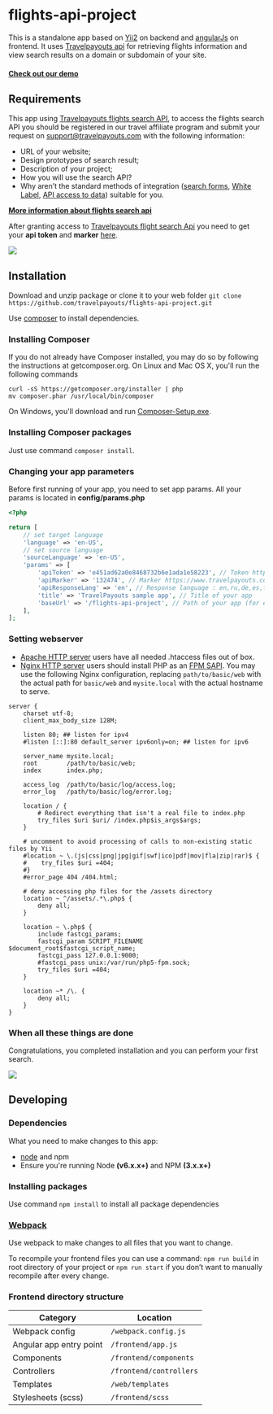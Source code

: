 # flights-api-project

This is a standalone app based on [Yii2](http://www.yiiframework.com/) on backend and [angularJs](https://angularjs.org/) on frontend. It uses [Travelpayouts api](https://support.travelpayouts.com/hc/en-us/categories/200358578) for retrieving flights information and view search results on a domain or subdomain of your site.

#### [Check out our demo](http://misc.travelpayouts.com/flights/)

## Requirements
This app using [Travelpayouts flights search API](https://www.travelpayouts.com/developers/api), to access the flights search API you should be registered in our travel affiliate program and submit your request on [support@travelpayouts.com](mailto:support@travelpayouts.com) with the following information:

* URL of your website;
* Design prototypes of search result;
* Description of your project;
* How you will use the search API?
* Why aren’t the standard methods of integration ([search forms](https://support.travelpayouts.com/hc/en-us/articles/203638588-Search-form), [White Label](https://support.travelpayouts.com/hc/en-us/categories/115000474487), [API access to data](https://support.travelpayouts.com/hc/en-us/articles/203956163-Travel-insights-with-Travelpayouts-Data-API)) suitable for you.

**[More information about flights search api](https://support.travelpayouts.com/hc/en-us/categories/200358578)**

After granting access to [Travelpayouts flight search Api](https://support.travelpayouts.com/hc/en-us/sections/200989107-Flights-search-API) you need to get your **api token** and **marker** [here](https://www.travelpayouts.com/developers/api).

![](https://habrastorage.org/web/b53/770/96e/b5377096e4dc473ba09ad67b21c8d198.png)


## Installation

Download and unzip package or clone it to your web folder `git clone https://github.com/travelpayouts/flights-api-project.git`

Use [composer](https://getcomposer.org/) to install dependencies.

### Installing Composer

If you do not already have Composer installed, you may do so by following the instructions at getcomposer.org. On Linux and Mac OS X, you'll run the following commands

```
curl -sS https://getcomposer.org/installer | php
mv composer.phar /usr/local/bin/composer
```
On Windows, you'll download and run [Composer-Setup.exe](https://getcomposer.org/Composer-Setup.exe).

### Installing Composer packages
Just use command `composer install`.

### Changing your app parameters
Before first running of your app, you need to set app params. All your params is located in **config/params.php**

```php
<?php

return [
    // set target language
    'language' => 'en-US',
    // set source language
    'sourceLanguage' => 'en-US',
    'params' => [
        'apiToken' => 'e451ad62a0e8468732b6e1ada1e58223', // Token https://www.travelpayouts.com/programs/100/tools/api
        'apiMarker' => '132474', // Marker https://www.travelpayouts.com/programs/100/tools/api
        'apiResponseLang' => 'en', // Response language : en,ru,de,es,fr,it,pl,th.
        'title' => 'TravelPayouts sample app', // Title of your app
        'baseUrl' => '/flights-api-project', // Path of your app (for example: if your project url is http//site.com/flight set 'baseUrl'=> '/flights', if it in root directory set 'baseUrl'=> ''
    ],
];

```

### Setting webserver
* [Apache HTTP server](http://httpd.apache.org/) users have all needed .htaccess files out of box.
* [Nginx HTTP server](http://nginx.org/) users should install PHP as an [FPM SAPI](http://php.net/install.fpm). You may use the following Nginx configuration, replacing `path/to/basic/web` with the actual path for `basic/web` and `mysite.local` with the actual hostname to serve.

```nginx
server {
    charset utf-8;
    client_max_body_size 128M;

    listen 80; ## listen for ipv4
    #listen [::]:80 default_server ipv6only=on; ## listen for ipv6

    server_name mysite.local;
    root        /path/to/basic/web;
    index       index.php;

    access_log  /path/to/basic/log/access.log;
    error_log   /path/to/basic/log/error.log;

    location / {
        # Redirect everything that isn't a real file to index.php
        try_files $uri $uri/ /index.php$is_args$args;
    }

    # uncomment to avoid processing of calls to non-existing static files by Yii
    #location ~ \.(js|css|png|jpg|gif|swf|ico|pdf|mov|fla|zip|rar)$ {
    #    try_files $uri =404;
    #}
    #error_page 404 /404.html;

    # deny accessing php files for the /assets directory
    location ~ ^/assets/.*\.php$ {
        deny all;
    }

    location ~ \.php$ {
        include fastcgi_params;
        fastcgi_param SCRIPT_FILENAME $document_root$fastcgi_script_name;
        fastcgi_pass 127.0.0.1:9000;
        #fastcgi_pass unix:/var/run/php5-fpm.sock;
        try_files $uri =404;
    }

    location ~* /\. {
        deny all;
    }
}
```

### When all these things are done
Congratulations, you completed installation and you can perform your first search.

![](https://habrastorage.org/web/fff/3a7/1b2/fff3a71b28f040ec911f448a3d460933.png)

## Developing

### Dependencies
What you need to make changes to this app:

* [node](https://nodejs.org/) and npm
* Ensure you're running Node **(v6.x.x+)** and NPM **(3.x.x+)**

### Installing packages
Use command `npm install` to install all package dependencies

### [Webpack](https://webpack.github.io/)
Use webpack to make changes to all files that you want to change.

To recompile your frontend files you can use a command: `npm run build` in root directory of your project or `npm run start` if you don’t want to manually recompile after every change.

### Frontend directory structure
Category | Location
------------ | -------------
Webpack config | `/webpack.config.js`
Angular app entry point | `/frontend/app.js`
Components  | `/frontend/components`
Controllers  | `/frontend/controllers`
Templates |  `/web/templates`
Stylesheets (scss) |  `/frontend/scss`



